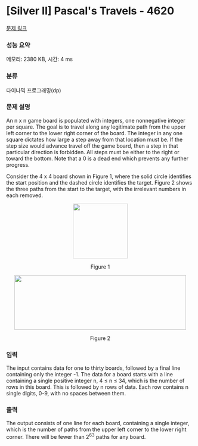# [Silver II] Pascal's Travels - 4620 

[문제 링크](https://www.acmicpc.net/problem/4620) 

### 성능 요약

메모리: 2380 KB, 시간: 4 ms

### 분류

다이나믹 프로그래밍(dp)

### 문제 설명

<p>An n x n game board is populated with integers, one nonnegative integer per square. The goal is to travel along any legitimate path from the upper left corner to the lower right corner of the board. The integer in any one square dictates how large a step away from that location must be. If the step size would advance travel off the game board, then a step in that particular direction is forbidden. All steps must be either to the right or toward the bottom. Note that a 0 is a dead end which prevents any further progress.</p>

<p>Consider the 4 x 4 board shown in Figure 1, where the solid circle identifies the start position and the dashed circle identifies the target. Figure 2 shows the three paths from the start to the target, with the irrelevant numbers in each removed.</p>

<p style="text-align:center"><img alt="" src="" style="height:147px; width:147px"></p>

<p style="text-align:center">Figure 1</p>

<p style="text-align:center"><img alt="" src="" style="height:147px; width:460px"></p>

<p style="text-align:center">Figure 2</p>

### 입력 

 <p>The input contains data for one to thirty boards, followed by a final line containing only the integer -1. The data for a board starts with a line containing a single positive integer n, 4 ≤ n ≤ 34, which is the number of rows in this board. This is followed by n rows of data. Each row contains n single digits, 0-9, with no spaces between them. </p>

### 출력 

 <p>The output consists of one line for each board, containing a single integer, which is the number of paths from the upper left corner to the lower right corner. There will be fewer than 2<sup>63</sup> paths for any board.</p>

